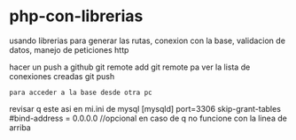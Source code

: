 # php-con-librerias
usando librerias para generar las rutas, conexion con la base, validacion de datos, manejo de peticiones http

hacer un push a github
  git remote add <nombre de la conexion> <url del repo>
  git remote pa ver la lista de conexiones creadas
  git push <nombre de la conexion>  <nombre de la rama git ej: master>

    para acceder a la base desde otra pc 
revisar q este asi en mi.ini de mysql
  [mysqld]
port=3306
skip-grant-tables
 #bind-address = 0.0.0.0  //opcional en caso de q no funcione con la linea de arriba
